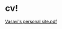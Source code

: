 # cv!
[Vasavi's personal site.pdf](https://github.com/nlakshmivasavi/cv/files/9607989/Vasavi.s.personal.site.pdf)

